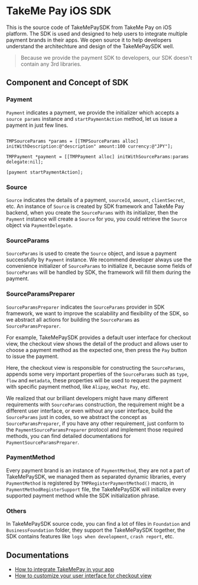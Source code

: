 # TakeMe Pay iOS SDK

This is the source code of TakeMePaySDK from TakeMe Pay on iOS platform. The SDK is used and designed to help users to integrate multiple payment brands in their apps. We open source it to help developers understand the architechture and design of the TakeMePaySDK well.

> Because we provide the payment SDK to developers, our SDK doesn't contain any 3rd libraries.

## Component and Concept of SDK

### Payment

`Payment` indicates a payment, we provide the initializer which accepts a `source params` instance and `startPaymentAction` method, let us issue a payment in just few lines.

```objc

TMPSourceParams *params = [[TMPSourceParams alloc] initWithDescription:@"description" amount:100 currency:@"JPY"];
    
TMPPayment *payment = [[TMPPayment alloc] initWithSourceParams:params delegate:nil];

[payment startPaymentAction];

```

### Source

`Source` indicates the details of a payment, `sourceId`, `amount`, `clientSecret`, etc. An instance of `Source` is created by SDK framework and TakeMe Pay backend, when you create the `SourceParams` with its initializer, then the `Payment` instance will create a `Source` for you, you could retrieve the `Source` object via `PaymentDelegate`.

### SourceParams

`SourceParams` is used to create the `Source` object, and issue a payment successfully by `Payment` instance. We recommend developer always use the convenience initializer of `SourceParams` to initialize it, because some fields of `SourceParams` will be handled by SDK, the framework will fill them during the payment.

### SourceParamsPreparer

`SourceParamsPreparer` indicates the `SourceParams` provider in SDK framework, we want to improve the scalability and flexibility of the SDK, so we abstract all actions for building the `SourceParams` as `SourceParamsPreparer`.

For example, TakeMePaySDK provides a default user interface for checkout view, the checkout view shows the detail of the product and allows user to choose a payment method as the expected one, then press the `Pay` button to issue the payment.

Here, the checkout view is responsible for constructing the `SourceParams`, appends some very important properties of the `SourceParams` such as `type`, `flow` and `metadata`, these properties will be used to request the payment with specific payment method, like `Alipay`, `WeChat Pay`, etc.

We realized that our brilliant developers might have many different requirements with `SourceParams` construction, the requirement might be a different user interface, or even without any user interface, build the `SourceParams` just in codes, so we abstract the concept as `SourceParamsPreparer`, if you have any other requirement, just conform to the `PaymentSourceParamsPreparer` protocol and implement those required methods, you can find detailed documentations for `PaymentSourceParamsPreparer`.

### PaymentMethod

Every payment brand is an instance of `PaymentMethod`, they are not a part of TakeMePaySDK, we managed them as separated dynamic libraries, every `PaymentMethod` is registered by `TMPRegisterPaymentMethod()` macro, in `PaymentMethodRegisterSupport` file, the TakeMePaySDK will initialize every supported payment method while the SDK initialization phrase.

### Others

In TakeMePaySDK source code, you can find a lot of files in `Foundation` and `BusinessFoundation` folder, they support the TakeMePaySDK together, the SDK contains features like `logs when development`, `crash report`, etc.

## Documentations

* [How to integrate TakeMePay in your app](./Documentations/How-to-integrate-TakeMePay-in-your-app/How-to-integrate-TakeMePay-in-your-app.md)
* [How to customize your user interface for checkout view](./Documentations/How-to-customize-your-user-interface-for-checkout-view/How-to-customize-your-user-interface-for-checkout-view.md)
